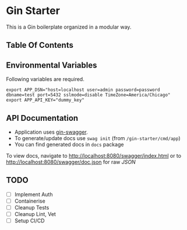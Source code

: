 # Gin Starter 

This is a Gin boilerplate organized in a modular way.

## Table Of Contents

## Environmental Variables

Following variables are required.
```
export APP_DSN="host=localhost user=admin password=password dbname=test port=5432 sslmode=disable TimeZone=America/Chicago"
export APP_API_KEY="dummy_key"
```

## API Documentation

- Application uses [gin-swagger](https://github.com/swaggo/gin-swagger).
- To generate/update docs use `swag init` (from `/gin-starter/cmd/app`)
- You can find generated docs in `docs` package

To view docs, navigate to <http://localhost:8080/swagger/index.html> or to <http://localhost:8080/swagger/doc.json> for raw _JSON_

## TODO

- [ ] Implement Auth
- [ ] Containerise
- [ ] Cleanup Tests
- [ ] Cleanup Lint, Vet
- [ ] Setup CI/CD
